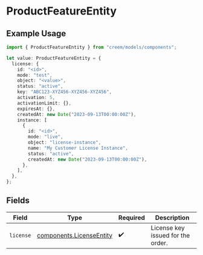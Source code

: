 # ProductFeatureEntity

## Example Usage

```typescript
import { ProductFeatureEntity } from "creem/models/components";

let value: ProductFeatureEntity = {
  license: {
    id: "<id>",
    mode: "test",
    object: "<value>",
    status: "active",
    key: "ABC123-XYZ456-XYZ456-XYZ456",
    activation: 5,
    activationLimit: {},
    expiresAt: {},
    createdAt: new Date("2023-09-13T00:00:00Z"),
    instance: [
      {
        id: "<id>",
        mode: "live",
        object: "license-instance",
        name: "My Customer License Instance",
        status: "active",
        createdAt: new Date("2023-09-13T00:00:00Z"),
      },
    ],
  },
};
```

## Fields

| Field                                                                | Type                                                                 | Required                                                             | Description                                                          |
| -------------------------------------------------------------------- | -------------------------------------------------------------------- | -------------------------------------------------------------------- | -------------------------------------------------------------------- |
| `license`                                                            | [components.LicenseEntity](../../models/components/licenseentity.md) | :heavy_check_mark:                                                   | License key issued for the order.                                    |